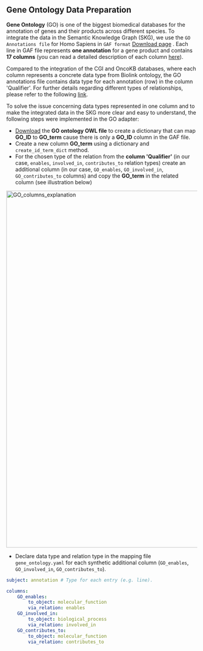 ## Gene Ontology Data Preparation

**Gene Ontology** (GO) is one of the biggest biomedical databases for the annotation of genes and their products across different species. To integrate the data in the Semantic Knowledge Graph (SKG), we use the `GO Annotations file` for Homo Sapiens in `GAF format` [Download page](https://geneontology.org/docs/download-go-annotations/) . Each line in GAF file represents **one annotation** for a gene product and contains **17 columns** (you can read a detailed description of each column [here](https://geneontology.org/docs/go-annotation-file-gaf-format-2.2/])).

Compared to the integration of the CGI and OncoKB databases, where each column represents a concrete data type from Biolink ontology, the GO annotations file contains data type for each annotation (row) in the column 'Qualifier'. For further details regarding different types of relationships, please refer to the following [link](https://wiki.geneontology.org/Annotation_Relations).

To solve the issue concerning data types represented in one column and to make the integrated data in the SKG more clear and easy to understand, the following steps were implemented in the GO adapter:
- [Download](https://geneontology.org/docs/download-ontology/) the **GO ontology OWL file** to create a dictionary that can map **GO_ID** to **GO_term** cause there is only a **GO_ID** column in the GAF file. 
- Create a new column **GO_term** using a dictionary and `create_id_term_dict` method.
- For the chosen type of the relation from the **column 'Qualifier'** (in our case, `enables`, `involved_in`, `contributes_to` relation types) create an additional column (in our case, `GO_enables`, `GO_involved_in`, `GO_contributes_to` columns) and copy the **GO_term** in the related column (see illustration below)

<img width="942" alt="GO_columns_explanation" src="https://github.com/kgaydukova/oncodashkb/assets/23275374/899e759f-f367-485d-9a68-06cfc44a5251">

- Declare data type and relation type in the mapping file `gene_ontology.yaml` for each synthetic additional column (`GO_enables`, `GO_involved_in`, `GO_contributes_to`). 

```yaml
subject: annotation # Type for each entry (e.g. line).

columns:
    GO_enables:
        to_object: molecular_function
        via_relation: enables
    GO_involved_in:
        to_object: biological_process
        via_relation: involved_in
    GO_contributes_to:
        to_object: molecular_function
        via_relation: contributes_to
```
